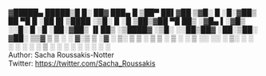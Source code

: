 
▓█████▄   █████▒█     █░ ██▓ ███▄    █ 
▒██▀ ██▌▓██   ▒▓█░ █ ░█░▓██▒ ██ ▀█   █ 
░██   █▌▒████ ░▒█░ █ ░█ ▒██▒▓██  ▀█ ██▒
░▓█▄   ▌░▓█▒  ░░█░ █ ░█ ░██░▓██▒  ▐▌██▒
░▒████▓ ░▒█░   ░░██▒██▓ ░██░▒██░   ▓██░
 ▒▒▓  ▒  ▒ ░   ░ ▓░▒ ▒  ░▓  ░ ▒░   ▒ ▒ 
 ░ ▒  ▒  ░       ▒ ░ ░   ▒ ░░ ░░   ░ ▒░
 ░ ░  ░  ░ ░     ░   ░   ▒ ░   ░   ░ ░ 
   ░               ░     ░           ░ 
 ░                                    
 Author: Sacha Roussakis-Notter    
 Twitter: https://twitter.com/Sacha_Roussakis
